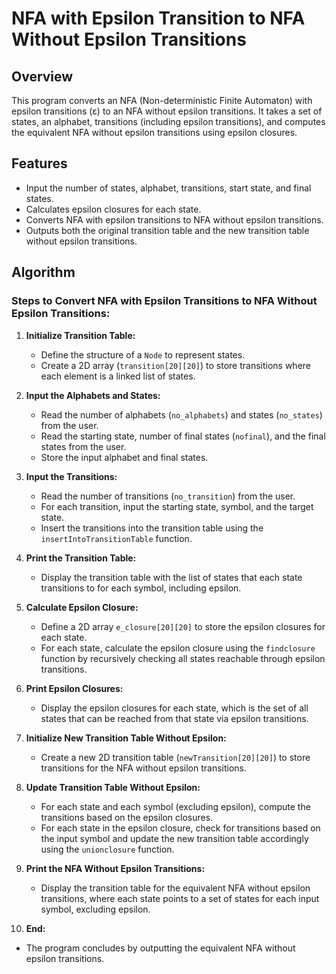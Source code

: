 # NFA with Epsilon Transition to NFA Without Epsilon Transitions

## Overview

This program converts an NFA (Non-deterministic Finite Automaton) with epsilon transitions (ε) to an NFA without epsilon transitions. It takes a set of states, an alphabet, transitions (including epsilon transitions), and computes the equivalent NFA without epsilon transitions using epsilon closures.

## Features

- Input the number of states, alphabet, transitions, start state, and final states.
- Calculates epsilon closures for each state.
- Converts NFA with epsilon transitions to NFA without epsilon transitions.
- Outputs both the original transition table and the new transition table without epsilon transitions.

## Algorithm

### Steps to Convert NFA with Epsilon Transitions to NFA Without Epsilon Transitions:

1. **Initialize Transition Table:**
   - Define the structure of a `Node` to represent states.
   - Create a 2D array (`transition[20][20]`) to store transitions where each element is a linked list of states.
   
2. **Input the Alphabets and States:**
   - Read the number of alphabets (`no_alphabets`) and states (`no_states`) from the user.
   - Read the starting state, number of final states (`nofinal`), and the final states from the user.
   - Store the input alphabet and final states.

3. **Input the Transitions:**
   - Read the number of transitions (`no_transition`) from the user.
   - For each transition, input the starting state, symbol, and the target state.
   - Insert the transitions into the transition table using the `insertIntoTransitionTable` function.

4. **Print the Transition Table:**
   - Display the transition table with the list of states that each state transitions to for each symbol, including epsilon.

5. **Calculate Epsilon Closure:**
   - Define a 2D array `e_closure[20][20]` to store the epsilon closures for each state.
   - For each state, calculate the epsilon closure using the `findclosure` function by recursively checking all states reachable through epsilon transitions.
   
6. **Print Epsilon Closures:**
   - Display the epsilon closures for each state, which is the set of all states that can be reached from that state via epsilon transitions.

7. **Initialize New Transition Table Without Epsilon:**
   - Create a new 2D transition table (`newTransition[20][20]`) to store transitions for the NFA without epsilon transitions.
   
8. **Update Transition Table Without Epsilon:**
   - For each state and each symbol (excluding epsilon), compute the transitions based on the epsilon closures.
   - For each state in the epsilon closure, check for transitions based on the input symbol and update the new transition table accordingly using the `unionclosure` function.

9. **Print the NFA Without Epsilon Transitions:**
   - Display the transition table for the equivalent NFA without epsilon transitions, where each state points to a set of states for each input symbol, excluding epsilon.

10. **End:**
   - The program concludes by outputting the equivalent NFA without epsilon transitions.


